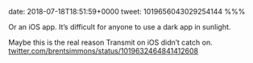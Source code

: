 date: 2018-07-18T18:51:59+0000
tweet: 1019656043029254144
%%%

Or an iOS app. It’s difficult for anyone to use a dark app in sunlight.

Maybe this is the real reason Transmit on iOS didn’t catch on. [twitter.com/brentsimmons/status/1019632464841412608](https://twitter.com/brentsimmons/status/1019632464841412608)
